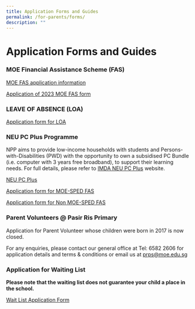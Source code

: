 ```yaml
---
title: Application Forms and Guides
permalink: /for-parents/forms/
description: ""
---
```

# **Application Forms and Guides**

### MOE Financial Assistance Scheme (FAS)

[MOE FAS application information](https://pasirrispri.moe.edu.sg/wp-content/uploads/2022/10/FAS-2023-Guidelines-for-School_edited.pdf)

[Application of 2023 MOE FAS form](https://pasirrispri.moe.edu.sg/wp-content/uploads/2022/10/MOE-FAS_Form.pdf)

### LEAVE OF ABSENCE (LOA)

[Application form for LOA](https://go.gov.sg/prpsloaform)

### NEU PC Plus Programme

NPP aims to provide low-income households with students and Persons-with-Disabilities (PWD) with the opportunity to own a subsidised PC Bundle (i.e. computer with 3 years free broadband), to support their learning needs. For full details, please refer to [IMDA NEU PC Plus](https://pasirrispri.moe.edu.sg/wp-content/uploads/2022/10/NEU-PC-Plus-IMDA-FBB-Svc-Appl-9-April-2020.pdf.pdf.pdf) website.

[NEU PC Plus](https://pasirrispri.moe.edu.sg/wp-content/uploads/2023/01/NPP-Application-Form-for-MOE-SPED-FAS.pdf)

[Application form for MOE-SPED FAS](/files/NPP-Application-Form-v5-6-1-January-22-for-MOE-SPED-FAS.pdf)

[Application form for Non MOE-SPED FAS](/files/NPP-Application-Form-v12-6-1-January-22-for-NON-MOE-SPED-FAS.pdf)

### Parent Volunteers @ Pasir Ris Primary

Application for Parent Volunteer whose children were born in 2017 is now closed.

For any enquiries, please contact our general office at Tel: 6582 2606 for application details and terms & conditions or email us at [prps@moe.edu.sg](mailto:prps@moe.edu.sg)

### Application for Waiting List

**Please note that the waiting list does not guarantee your child a place in the school.**

[Wait List Application Form](https://go.gov.sg/waitlistform2122)